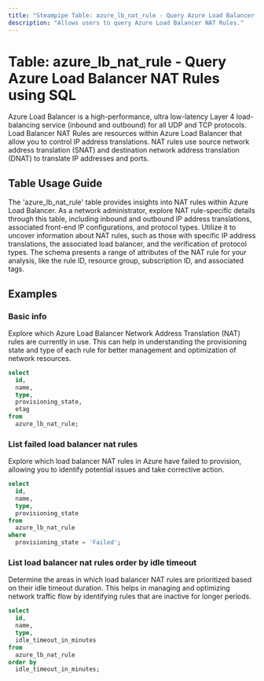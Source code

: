 ```yaml
---
title: "Steampipe Table: azure_lb_nat_rule - Query Azure Load Balancer NAT Rules using SQL"
description: "Allows users to query Azure Load Balancer NAT Rules."
---
```


# Table: azure_lb_nat_rule - Query Azure Load Balancer NAT Rules using SQL

Azure Load Balancer is a high-performance, ultra low-latency Layer 4 load-balancing service (inbound and outbound) for all UDP and TCP protocols. Load Balancer NAT Rules are resources within Azure Load Balancer that allow you to control IP address translations. NAT rules use source network address translation (SNAT) and destination network address translation (DNAT) to translate IP addresses and ports.

## Table Usage Guide

The 'azure_lb_nat_rule' table provides insights into NAT rules within Azure Load Balancer. As a network administrator, explore NAT rule-specific details through this table, including inbound and outbound IP address translations, associated front-end IP configurations, and protocol types. Utilize it to uncover information about NAT rules, such as those with specific IP address translations, the associated load balancer, and the verification of protocol types. The schema presents a range of attributes of the NAT rule for your analysis, like the rule ID, resource group, subscription ID, and associated tags.

## Examples

### Basic info
Explore which Azure Load Balancer Network Address Translation (NAT) rules are currently in use. This can help in understanding the provisioning state and type of each rule for better management and optimization of network resources.

```sql
select
  id,
  name,
  type,
  provisioning_state,
  etag
from
  azure_lb_nat_rule;
```

### List failed load balancer nat rules
Explore which load balancer NAT rules in Azure have failed to provision, allowing you to identify potential issues and take corrective action.

```sql
select
  id,
  name,
  type,
  provisioning_state
from
  azure_lb_nat_rule
where
  provisioning_state = 'Failed';
```

### List load balancer nat rules order by idle timeout
Determine the areas in which load balancer NAT rules are prioritized based on their idle timeout duration. This helps in managing and optimizing network traffic flow by identifying rules that are inactive for longer periods.

```sql
select
  id,
  name,
  type,
  idle_timeout_in_minutes
from
  azure_lb_nat_rule
order by 
  idle_timeout_in_minutes;
```